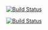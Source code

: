[![Build Status](https://img.shields.io/endpoint.svg?url=https%3A%2F%2Factions-badge.atrox.dev%2Ffinderings%2FDualBoot%2Fbadge%3Fref%3Ddevelop&style=flat)](https://actions-badge.atrox.dev/finderings/DualBoot/goto?ref=develop)

[![Build Status](https://img.shields.io/endpoint.svg?url=https%3A%2F%2Factions-badge.atrox.dev%2Ffinderings%2FDualBoot%2Fbadge%3Fref%3Dfeature%252Fapi_tests&style=flat)](https://actions-badge.atrox.dev/finderings/DualBoot/goto?ref=feature%2Fapi_tests)